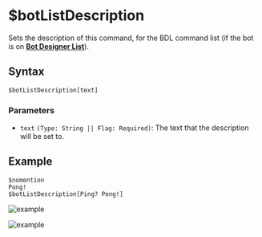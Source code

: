 # $botListDescription
Sets the description of this command, for the BDL command list (if the bot is on [**Bot Designer List**](https://botdesignerlist.com)).

## Syntax
```
$botListDescription[text]
```

### Parameters
- `text` `(Type: String || Flag: Required)`: The text that the description will be set to.

## Example
```
$nomention
Pong!
$botListDescription[Ping? Pong!]
```

![example](https://user-images.githubusercontent.com/113303649/210341764-10cf97fe-5a0e-429b-8e8f-dbfcb4819c93.png)

![example](https://user-images.githubusercontent.com/113303649/210341495-bbda340a-3f30-4c6d-af7c-4445233ede37.png)
